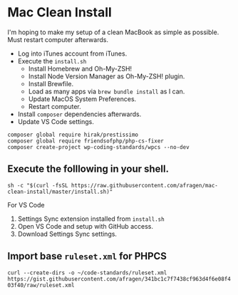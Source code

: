 # Mac Clean Install

I'm hoping to make my setup of a clean MacBook as simple as possible. Must restart computer afterwards.

* Log into iTunes account from iTunes.
* Execute the `install.sh`
  * Install Homebrew and Oh-My-ZSH!
  * Install Node Version Manager as Oh-My-ZSH! plugin.
  * Install Brewfile.
  * Load as many apps via `brew bundle install` as I can.
  * Update MacOS System Preferences.
  * Restart computer.
 * Install `composer` dependencies afterwards.
* Update VS Code settings.

```
composer global require hirak/prestissimo
composer global require friendsofphp/php-cs-fixer
composer create-project wp-coding-standards/wpcs --no-dev
```


## Execute the folllowing in your shell.
`sh -c "$(curl -fsSL https://raw.githubusercontent.com/afragen/mac-clean-install/master/install.sh)"`

For VS Code
  1. Settings Sync extension installed from `install.sh`
  2. Open VS Code and setup with GitHub access.
  3. Download Settings Sync settings.

## Import base `ruleset.xml` for PHPCS
`curl --create-dirs -o ~/code-standards/ruleset.xml https://gist.githubusercontent.com/afragen/341bc1c7f7438cf963d4f6e08f403f40/raw/ruleset.xml`
